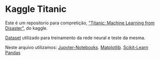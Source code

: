 # Kaggle Titanic

Este é um repositorio para compretição, ["Titanic: Machine Learning from Disaster"](https://www.kaggle.com/c/titanic/data), do kaggle.

[Dataset](https://www.kaggle.com/c/titanic/data) utilizado para treinamento da rede neural e teste da mesma.

Neste arquivo utilizamos:
[Jupyter-Notebooks](https://jupyter.org/).
[Matplotlib](https://matplotlib.org/).
[Scikit-Learn](https://scikit-learn.org/stable/)
[Pandas](http://pandas.pydata.org/)